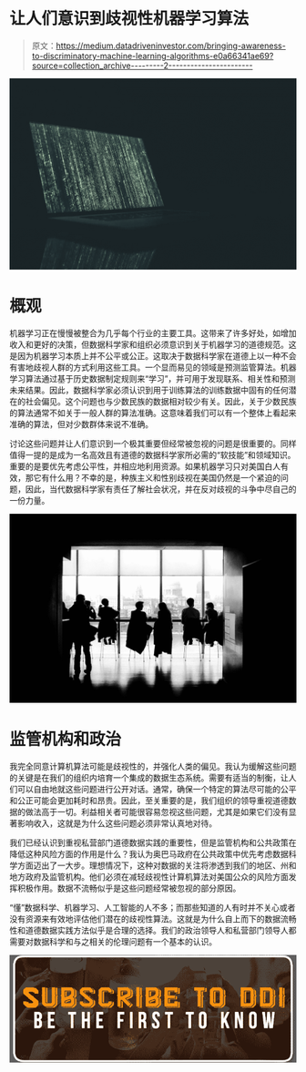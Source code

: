 # 让人们意识到歧视性机器学习算法

> 原文：<https://medium.datadriveninvestor.com/bringing-awareness-to-discriminatory-machine-learning-algorithms-e0a66341ae69?source=collection_archive---------2----------------------->

![](img/d02628571b1f9fd1960c736e20c6883e.png)

# 概观

机器学习正在慢慢被整合为几乎每个行业的主要工具。这带来了许多好处，如增加收入和更好的决策，但数据科学家和组织必须意识到关于机器学习的道德规范。这是因为机器学习本质上并不公平或公正。这取决于数据科学家在道德上以一种不会有害地歧视人群的方式利用这些工具。一个显而易见的领域是预测监管算法。机器学习算法通过基于历史数据制定规则来“学习”，并可用于发现联系、相关性和预测未来结果。因此，数据科学家必须认识到用于训练算法的训练数据中固有的任何潜在的社会偏见。这个问题也与少数民族的数据相对较少有关。因此，关于少数民族的算法通常不如关于一般人群的算法准确。这意味着我们可以有一个整体上看起来准确的算法，但对少数群体来说不准确。

讨论这些问题并让人们意识到一个极其重要但经常被忽视的问题是很重要的。同样值得一提的是成为一名高效且有道德的数据科学家所必需的“软技能”和领域知识。重要的是要优先考虑公平性，并相应地利用资源。如果机器学习只对美国白人有效，那它有什么用？不幸的是，种族主义和性别歧视在美国仍然是一个紧迫的问题，因此，当代数据科学家有责任了解社会状况，并在反对歧视的斗争中尽自己的一份力量。

![](img/cf1d75077c09bc6101b82e10819c6e99.png)

# 监管机构和政治

我完全同意计算机算法可能是歧视性的，并强化人类的偏见。我认为缓解这些问题的关键是在我们的组织内培育一个集成的数据生态系统。需要有适当的制衡，让人们可以自由地就这些问题进行公开对话。通常，确保一个特定的算法尽可能的公平和公正可能会更加耗时和昂贵。因此，至关重要的是，我们组织的领导重视道德数据的做法高于一切。利益相关者可能很容易忽视这些问题，尤其是如果它们没有显著影响收入，这就是为什么这些问题必须非常认真地对待。

我们已经认识到重视私营部门道德数据实践的重要性，但是监管机构和公共政策在降低这种风险方面的作用是什么？我认为奥巴马政府在公共政策中优先考虑数据科学方面迈出了一大步。理想情况下，这种对数据的关注将渗透到我们的地区、州和地方政府及监管机构。他们必须在减轻歧视性计算机算法对美国公众的风险方面发挥积极作用。数据不流畅似乎是这些问题经常被忽视的部分原因。

“懂”数据科学、机器学习、人工智能的人不多；而那些知道的人有时并不关心或者没有资源来有效地评估他们潜在的歧视性算法。这就是为什么自上而下的数据流畅性和道德数据实践方法似乎是合理的选择。我们的政治领导人和私营部门领导人都需要对数据科学和与之相关的伦理问题有一个基本的认识。

[![](img/4270b3e4285d19c2c93be3eb63673c5e.png)](http://eepurl.com/dw5NFP)
